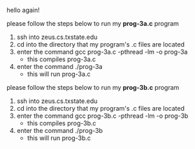 hello again!

please follow the steps below to run my **prog-3a.c** program 

1) ssh into zeus.cs.txstate.edu 
2) cd into the directory that my program's .c files are located
3) enter the command gcc prog-3a.c -pthread -lm -o prog-3a
    - this compiles prog-3a.c
4) enter the command ./prog-3a 
    - this will run prog-3a.c 

please follow the steps below to run my **prog-3b.c** program 

1) ssh into zeus.cs.txstate.edu 
2) cd into the directory that my program's .c files are located
3) enter the command gcc prog-3b.c -pthread -lm -o prog-3b
    - this compiles prog-3b.c
4) enter the command ./prog-3b 
    - this will run prog-3b.c 

